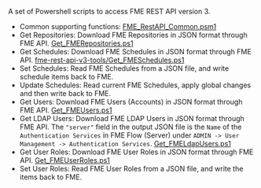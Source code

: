 A set of Powershell scripts to access FME REST API version 3.
- Common supporting functions: [FME_RestAPI_Common.psm1](https://github.com/bcgov/operational-utilities/blob/main/fme-rest-api-v3-tools/FME_RestAPI_Common.psm1)
- Get Repositories: Download FME Repositories in JSON format through FME API. [Get_FMERepositories.ps1](https://github.com/bcgov/operational-utilities/blob/main/fme-rest-api-v3-tools/Get_FMERepositories.ps1)
- Get Schedules: Download FME Schedules in JSON format through FME API. [fme-rest-api-v3-tools/Get_FMESchedules.ps1](https://github.com/bcgov/operational-utilities/blob/main/fme-rest-api-v3-tools/Get_FMESchedules.ps1)
- Set Schedules: Read FME Schedules from a JSON file, and write schedule items back to FME.
- Update Schedules: Read current FME Schedules, apply global changes and then write back to FME.
- Get Users: Download FME Users (Accounts) in JSON format through FME API. [Get_FMEUsers.ps1](https://github.com/bcgov/operational-utilities/blob/main/fme-rest-api-v3-tools/Get_FMEUsers.ps1)
- Get LDAP Users: Download FME LDAP Users in JSON format through FME API. The `"server"` field in the output JSON file is the `Name` of the `Authentication Services` in FME Flow (Server) under `ADMIN -> User Management -> Authentication Services`. [Get_FMELdapUsers.ps1](https://github.com/bcgov/operational-utilities/blob/main/fme-rest-api-v3-tools/Get_FMELdapUsers.ps1)
- Get User Roles: Download FME User Roles in JSON format through FME API. [Get_FMEUserRoles.ps1](https://github.com/bcgov/operational-utilities/blob/main/fme-rest-api-v3-tools/Get_FMEUserRoles.ps1)
- Set User Roles: Read FME User Roles from a JSON file, and write the items back to FME.
